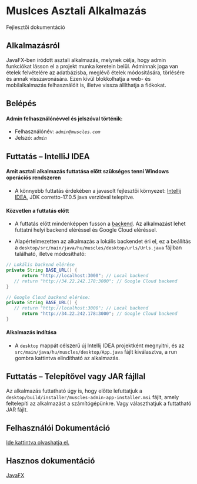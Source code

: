 # Muslces Asztali Alkalmazás
Fejlesztői dokumentáció

## Alkalmazásról
JavaFX-ben íródott asztali alkalmazás, melynek célja, hogy admin funkciókat lásson el a projekt munka keretein belül.
Adminnak joga van ételek felvételére az adatbázisba, meglévő ételek módosítására, törlésére és annak visszavonására.
Ezen kívül blokkolhatja a web- és mobilalkalmazás felhasználóit is, illetve vissza állíthatja a fiókokat.

## Belépés
#### Admin felhasználónévvel és jelszóval történik:
- Felhasználónév: *`admin@muscles.com`*
- Jelszó: *`admin`*


## Futtatás – IntelliJ IDEA
#### Amit asztali alkalmazás futtatása előtt szükséges tenni Windows operációs rendszeren

- A könnyebb futtatás érdekében a javasolt fejlesztői környezet: [Intellij IDEA](https://www.jetbrains.com/idea/download/#section=windows), JDK corretto-17.0.5 java verzióval telepítve.

#### Közvetlen a futtatás előtt

- A futtatás előtt mindenképpen fusson a [backend](../backend/README.md). 
Az alkalmazást lehet futtatni helyi backend eléréssel és Google Cloud eléréssel. 


- Alapértelmezetten az alkalmazás a lokális backendet éri el, ez a beállítás a
`desktop/src/main/java/hu/muscles/desktop/urls/Urls.java` fájlban található, illetve módosítható:
```java
// Lokális backend elérése
private String BASE_URL() {
      return "http://localhost:3000"; // Local backend
   // return "http://34.22.242.178:3000"; // Google Cloud backend
}
```
```java
// Google Cloud backend elérése:
private String BASE_URL() {
   // return "http://localhost:3000"; // Local backend
      return "http://34.22.242.178:3000"; // Google Cloud backend
}
```

#### Alkalmazás indítása
- A `desktop` mappát célszerű új Intellij IDEA projektként megnyitni, és az `src/main/java/hu/muscles/desktop/App.java` fájlt kiválasztva, a run gombra kattintva elindítható az alkalmazás.


## Futtatás – Telepítővel vagy JAR fájllal

Az alkalmazás futtatható úgy is, hogy előtte lefuttatjuk a `desktop/build/installer/muscles-admin-app-installer.msi` fájlt, amely feltelepíti az alkalmazást a számítógépünkre.
Vagy választhatjuk a futtatható JAR fájlt.

## Felhasználói Dokumentáció
[Ide kattintva olvashatja el.](./desktop-user-documentation/README.md)

## Hasznos dokumentáció
[JavaFX](https://openjfx.io/)
